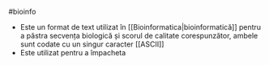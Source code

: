 #bioinfo 
- Este un format de text utilizat în [[Bioinformatica|bioinformatică]] pentru a păstra secvența biologică și scorul de calitate corespunzător, ambele sunt codate cu un singur caracter [[ASCII]]
- Este utilizat pentru a împacheta 